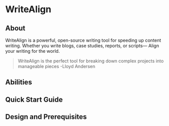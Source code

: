 # WriteAlign
## About
WriteAlign is a powerful, open-source writing tool for speeding up content writing. Whether you write blogs, case studies, reports, or scripts&mdash; Align your writing for the world.
> WriteAlign is the perfect tool for breaking down complex projects into manageable pieces -Lloyd Andersen
## Abilities



## Quick Start Guide



## Design and Prerequisites
